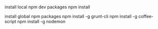 
install local npm dev packages
	npm install

install global npm packages
	npm install -g grunt-cli
	npm install -g coffee-script
	npm install -g nodemon
